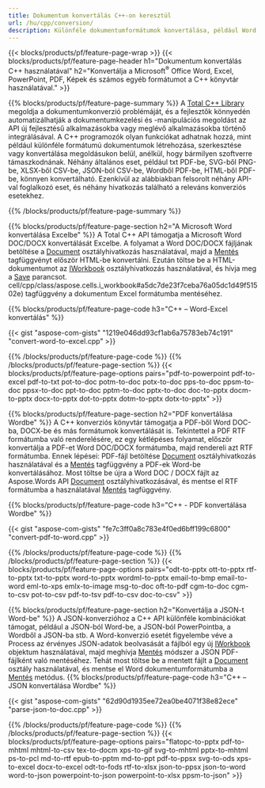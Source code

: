 ```yaml
---
title: Dokumentum konvertálás C++-on keresztül 
url: /hu/cpp/conversion/
description: Különféle dokumentumformátumok konvertálása, például Word, Excel, PowerPoint, PDF, JSON, Képek és egyebek a C++ API segítségével. 
---
```


{{< blocks/products/pf/feature-page-wrap >}}
{{< blocks/products/pf/feature-page-header h1="Dokumentum konvertálás C++ használatával" h2="Konvertálja a Microsoft<sup>&reg;</sup> Office Word, Excel, PowerPoint, PDF, Képek és számos egyéb formátumot a C++ könyvtár használatával." >}}

{{% blocks/products/pf/feature-page-summary %}}
A [Total C++ Library](https://products.aspose.com/total/cpp/) megoldja a dokumentumkonverzió problémáját, és a fejlesztők könnyedén automatizálhatják a dokumentumkezelési és -manipulációs megoldást az API új fejlesztésű alkalmazásokba vagy meglévő alkalmazásokba történő integrálásával. A C++ programozók olyan funkciókat adhatnak hozzá, mint például különféle formátumú dokumentumok létrehozása, szerkesztése vagy konvertálása megoldásukon belül, anélkül, hogy bármilyen szoftverre támaszkodnának. Néhány általános eset, például txt PDF-be, SVG-ből PNG-be, XLSX-ből CSV-be, JSON-ból CSV-be, Wordből PDF-be, HTML-ből PDF-be, könnyen konvertálható. Ezenkívül az alábbiakban felsorolt néhány API-val foglalkozó eset, és néhány hivatkozás található a releváns konverziós esetekhez. 

{{% /blocks/products/pf/feature-page-summary  %}}

{{% blocks/products/pf/feature-page-section  h2="A Microsoft Word konvertálása Excelbe" %}}
A Total C++ API támogatja a Microsoft Word DOC/DOCX konvertálását Excelbe.  A folyamat a Word DOC/DOCX fájljának betöltése a [Document](https://reference.aspose.com/words/cpp/class/aspose.words.document) osztályhivatkozás használatával, majd a [Mentés](https://reference.aspose.com/words/cpp/class/aspose.words.document#save_string_saveformat) tagfüggvényt először HTML-be konvertálni. Ezután töltse be a HTML-dokumentumot az [IWorkbook](https://reference.aspose.com/cells/cpp/class/aspose.cells.i_workbook) osztályhivatkozás használatával, és hívja meg a [Save](https://reference.aspose.com/) parancsot. cell/cpp/class/aspose.cells.i_workbook#a5dc7de23f7ceba76a05dc1d49f51502e) tagfüggvény a dokumentum Excel formátumba mentéséhez. 

{{% blocks/products/pf/feature-page-code h3="C++ – Word-Excel konvertálás" %}}

{{< gist "aspose-com-gists" "1219e046dd93cf1ab6a75783eb74c191" "convert-word-to-excel.cpp" >}}

{{% /blocks/products/pf/feature-page-code  %}}
{{% /blocks/products/pf/feature-page-section %}}
{{< blocks/products/pf/feature-page-options pairs="pdf-to-powerpoint pdf-to-excel pdf-to-txt pot-to-doc potm-to-doc potx-to-doc pps-to-doc ppsm-to-doc ppsx-to-doc ppt-to-doc pptm-to-doc pptx-to-doc doc-to-pptx docm-to-pptx docx-to-pptx dot-to-pptx dotm-to-pptx dotx-to-pptx" >}}

{{% blocks/products/pf/feature-page-section  h2="PDF konvertálása Wordbe" %}}
A C++ konverziós könyvtár támogatja a PDF-ből Word DOC-ba, DOCX-be és más formátumok konvertálását is. Tekintettel a PDF RTF formátumba való renderelésére, ez egy kétlépéses folyamat, először konvertálja a PDF-et Word DOC/DOCX formátumba, majd rendereli azt RTF formátumba. Ennek lépései: PDF-fájl betöltése [Document](https://reference.aspose.com/pdf/cpp/class/aspose.pdf.document) osztályhivatkozás használatával és a [Mentés](https://reference.aspose.com/pdf/cpp/class/aspose.pdf.document#adb8061c585440fde49c1263e68837f01) tagfüggvény a PDF-ek Word-be konvertálásához. Most töltse be újra a Word DOC / DOCX fájlt az Aspose.Words API [Document](https://reference.aspose.com/words/cpp/class/aspose.words.document) osztályhivatkozásával, és mentse el RTF formátumba a használatával [Mentés](https://reference.aspose.com/words/cpp/class/aspose.words.document#save_stream_saveformat) tagfüggvény.

{{% blocks/products/pf/feature-page-code h3="C++ - PDF konvertálása Wordbe" %}}

{{< gist "aspose-com-gists" "fe7c3ff0a8c783e4f0ed6bff199c6800" "convert-pdf-to-word.cpp" >}}

{{% /blocks/products/pf/feature-page-code  %}}
{{% /blocks/products/pf/feature-page-section %}}
{{< blocks/products/pf/feature-page-options pairs="odt-to-pptx ott-to-pptx rtf-to-pptx txt-to-pptx word-to-pptx wordml-to-pptx email-to-bmp email-to-word eml-to-xps emlx-to-image msg-to-doc oft-to-pdf cgm-to-doc cgm-to-csv pot-to-csv pdf-to-tsv pdf-to-csv doc-to-csv" >}}

{{% blocks/products/pf/feature-page-section  h2="Konvertálja a JSON-t Word-be" %}}
A JSON-konverzióhoz a C++ API különféle kombinációkat támogat, például a JSON-ból Word-be, a JSON-ból PowerPointba, a Wordből a JSON-ba stb. A Word-konverzió esetét figyelembe véve a Process az érvényes JSON-adatok beolvasását a fájlból egy új [IWorkbook](https://reference.aspose.com/cells/cpp/class/aspose.cells.i_workbook) objektum használatával, majd meghívja [Mentés](https://reference.aspose.com/cells/cpp/class/aspose.cells.i_workbook#a9460f52a2dec8f4bf623a4905167d997) módszer a JSON PDF-fájlként való mentéséhez. Tehát most töltse be a mentett fájlt a [Document](https://reference.aspose.com/words/cpp/class/aspose.words.document) osztály használatával, és mentse el Word dokumentumformátumba a [Mentés](https://reference.aspose.com/words/cpp/class/aspose.words.document#save_string_saveformat) metódus.
{{% blocks/products/pf/feature-page-code h3="C++ – JSON konvertálása Wordbe" %}}

{{< gist "aspose-com-gists" "62d90d1935ee72ea0be4071f38e82ece" "parse-json-to-doc.cpp" >}}


{{% /blocks/products/pf/feature-page-code  %}}
{{% /blocks/products/pf/feature-page-section %}}
{{< blocks/products/pf/feature-page-options pairs="flatopc-to-pptx pdf-to-mhtml mhtml-to-csv tex-to-docm xps-to-gif svg-to-mhtml pptx-to-mhtml ps-to-pcl md-to-rtf epub-to-pptm md-to-ppt pdf-to-ppsx svg-to-ods xps-to-excel docx-to-excel odt-to-fods rtf-to-xlsx json-to-ppsx json-to-word word-to-json powerpoint-to-json powerpoint-to-xlsx ppsm-to-json" >}}